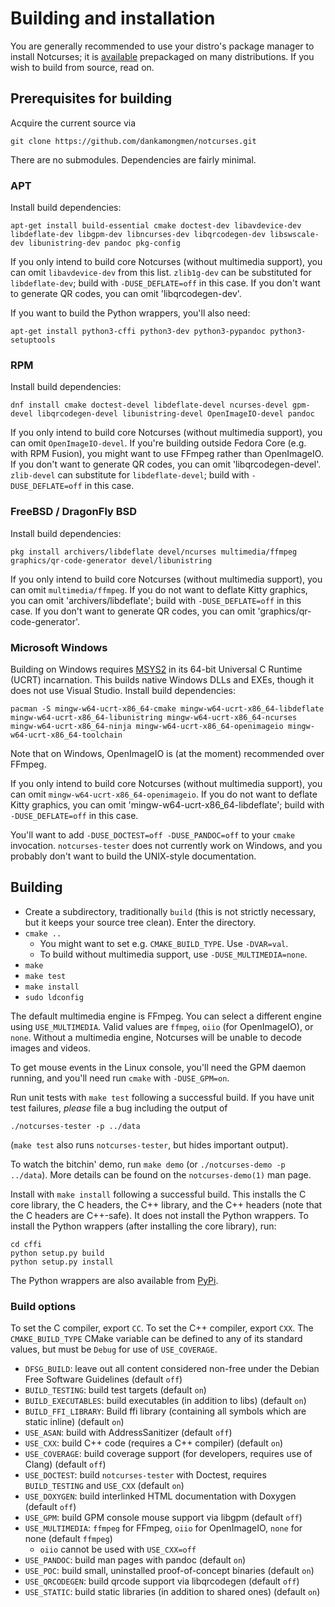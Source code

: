 # Building and installation

You are generally recommended to use your distro's package manager to install
Notcurses; it is [available](https://repology.org/project/notcurses/versions)
prepackaged on many distributions. If you wish to build from source, read on.

## Prerequisites for building

Acquire the current source via

`git clone https://github.com/dankamongmen/notcurses.git`

There are no submodules. Dependencies are fairly minimal.

### APT

Install build dependencies:

`apt-get install build-essential cmake doctest-dev libavdevice-dev libdeflate-dev libgpm-dev libncurses-dev libqrcodegen-dev libswscale-dev libunistring-dev pandoc pkg-config`

If you only intend to build core Notcurses (without multimedia support), you
can omit `libavdevice-dev` from this list. `zlib1g-dev` can be substituted for
`libdeflate-dev`; build with `-DUSE_DEFLATE=off` in this case. If you don't
want to generate QR codes, you can omit 'libqrcodegen-dev'.

If you want to build the Python wrappers, you'll also need:

`apt-get install python3-cffi python3-dev python3-pypandoc python3-setuptools`

### RPM

Install build dependencies:

`dnf install cmake doctest-devel libdeflate-devel ncurses-devel gpm-devel libqrcodegen-devel libunistring-devel OpenImageIO-devel pandoc`

If you only intend to build core Notcurses (without multimedia support), you
can omit `OpenImageIO-devel`. If you're building outside Fedora Core (e.g. with
RPM Fusion), you might want to use FFmpeg rather than OpenImageIO. If you don't
want to generate QR codes, you can omit 'libqrcodegen-devel'. `zlib-devel` can
substitute for `libdeflate-devel`; build with `-DUSE_DEFLATE=off` in this case.

### FreeBSD / DragonFly BSD

Install build dependencies:

`pkg install archivers/libdeflate devel/ncurses multimedia/ffmpeg graphics/qr-code-generator devel/libunistring`

If you only intend to build core Notcurses (without multimedia support), you
can omit `multimedia/ffmpeg`. If you do not want to deflate Kitty graphics,
you can omit 'archivers/libdeflate'; build with `-DUSE_DEFLATE=off` in this
case. If you don't want to generate QR codes, you can omit
'graphics/qr-code-generator'.

### Microsoft Windows

Building on Windows requires [MSYS2](https://www.msys2.org/) in its
64-bit Universal C Runtime (UCRT) incarnation. This builds native Windows DLLs
and EXEs, though it does not use Visual Studio. Install build dependencies:

`pacman -S mingw-w64-ucrt-x86_64-cmake mingw-w64-ucrt-x86_64-libdeflate mingw-w64-ucrt-x86_64-libunistring mingw-w64-ucrt-x86_64-ncurses mingw-w64-ucrt-x86_64-ninja mingw-w64-ucrt-x86_64-openimageio mingw-w64-ucrt-x86_64-toolchain`

Note that on Windows, OpenImageIO is (at the moment) recommended over FFmpeg.

If you only intend to build core Notcurses (without multimedia support), you
can omit `mingw-w64-ucrt-x86_64-openimageio`. If you do not want to deflate Kitty
graphics, you can omit 'mingw-w64-ucrt-x86_64-libdeflate'; build with
`-DUSE_DEFLATE=off` in this case.

You'll want to add `-DUSE_DOCTEST=off -DUSE_PANDOC=off` to your `cmake` invocation.
`notcurses-tester` does not currently work on Windows, and you probably don't want
to build the UNIX-style documentation.

## Building

* Create a subdirectory, traditionally `build` (this is not strictly necessary,
  but it keeps your source tree clean). Enter the directory.
* `cmake ..`
  * You might want to set e.g. `CMAKE_BUILD_TYPE`. Use `-DVAR=val`.
  * To build without multimedia support, use `-DUSE_MULTIMEDIA=none`.
* `make`
* `make test`
* `make install`
* `sudo ldconfig`

The default multimedia engine is FFmpeg. You can select a different engine
using `USE_MULTIMEDIA`. Valid values are `ffmpeg`, `oiio` (for OpenImageIO),
or `none`. Without a multimedia engine, Notcurses will be unable to decode
images and videos.

To get mouse events in the Linux console, you'll need the GPM daemon running,
and you'll need run `cmake` with `-DUSE_GPM=on`.

Run unit tests with `make test` following a successful build. If you have unit
test failures, *please* file a bug including the output of

`./notcurses-tester -p ../data`

(`make test` also runs `notcurses-tester`, but hides important output).

To watch the bitchin' demo, run `make demo` (or `./notcurses-demo -p ../data`).
More details can be found on the `notcurses-demo(1)` man page.

Install with `make install` following a successful build. This installs the C
core library, the C headers, the C++ library, and the C++ headers (note that
the C headers are C++-safe). It does not install the Python wrappers. To
install the Python wrappers (after installing the core library), run:

```
cd cffi
python setup.py build
python setup.py install
```

The Python wrappers are also available from [PyPi](https://pypi.org/project/notcurses/).

### Build options

To set the C compiler, export `CC`. To set the C++ compiler, export `CXX`. The
`CMAKE_BUILD_TYPE` CMake variable can be defined to any of its standard values,
but must be `Debug` for use of `USE_COVERAGE`.

* `DFSG_BUILD`: leave out all content considered non-free under the Debian Free Software Guidelines (default `off`)
* `BUILD_TESTING`: build test targets (default `on`)
* `BUILD_EXECUTABLES`: build executables (in addition to libs) (default `on`)
* `BUILD_FFI_LIBRARY`: Build ffi library (containing all symbols which are static inline) (default `on`)
* `USE_ASAN`: build with AddressSanitizer (default `off`)
* `USE_CXX`: build C++ code (requires a C++ compiler) (default `on`)
* `USE_COVERAGE`: build coverage support (for developers, requires use of Clang) (default `off`)
* `USE_DOCTEST`: build `notcurses-tester` with Doctest, requires `BUILD_TESTING` and `USE_CXX` (default `on`)
* `USE_DOXYGEN`: build interlinked HTML documentation with Doxygen (default `off`)
* `USE_GPM`: build GPM console mouse support via libgpm (default `off`)
* `USE_MULTIMEDIA`: `ffmpeg` for FFmpeg, `oiio` for OpenImageIO, `none` for none (default `ffmpeg`)
  * `oiio` cannot be used with `USE_CXX=off`
* `USE_PANDOC`: build man pages with pandoc (default `on`)
* `USE_POC`: build small, uninstalled proof-of-concept binaries (default `on`)
* `USE_QRCODEGEN`: build qrcode support via libqrcodegen (default `off`)
* `USE_STATIC`: build static libraries (in addition to shared ones) (default `on`)
